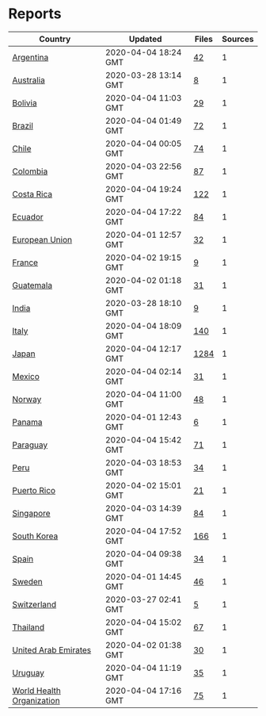 # Reports

| Country | Updated | Files | Sources |
| --- | --- | --- | --- |
| [Argentina](ar/README.md) | 2020-04-04 18:24 GMT | [42](ar/README.md) | 1 |
| [Australia](au/README.md) | 2020-03-28 13:14 GMT | [8](au/README.md) | 1 |
| [Bolivia](bo/README.md) | 2020-04-04 11:03 GMT | [29](bo/README.md) | 1 |
| [Brazil](br/README.md) | 2020-04-04 01:49 GMT | [72](br/README.md) | 1 |
| [Chile](cl/README.md) | 2020-04-04 00:05 GMT | [74](cl/README.md) | 1 |
| [Colombia](co/README.md) | 2020-04-03 22:56 GMT | [87](co/README.md) | 1 |
| [Costa Rica](cr/README.md) | 2020-04-04 19:24 GMT | [122](cr/README.md) | 1 |
| [Ecuador](ec/README.md) | 2020-04-04 17:22 GMT | [84](ec/README.md) | 1 |
| [European Union](eu/README.md) | 2020-04-01 12:57 GMT | [32](eu/README.md) | 1 |
| [France](fr/README.md) | 2020-04-02 19:15 GMT | [9](fr/README.md) | 1 |
| [Guatemala](gt/README.md) | 2020-04-02 01:18 GMT | [31](gt/README.md) | 1 |
| [India](in/README.md) | 2020-03-28 18:10 GMT | [9](in/README.md) | 1 |
| [Italy](it/README.md) | 2020-04-04 18:09 GMT | [140](it/README.md) | 1 |
| [Japan](jp/README.md) | 2020-04-04 12:17 GMT | [1284](jp/README.md) | 1 |
| [Mexico](mx/README.md) | 2020-04-04 02:14 GMT | [31](mx/README.md) | 1 |
| [Norway](no/README.md) | 2020-04-04 11:00 GMT | [48](no/README.md) | 1 |
| [Panama](pa/README.md) | 2020-04-01 12:43 GMT | [6](pa/README.md) | 1 |
| [Paraguay](py/README.md) | 2020-04-04 15:42 GMT | [71](py/README.md) | 1 |
| [Peru](pe/README.md) | 2020-04-03 18:53 GMT | [34](pe/README.md) | 1 |
| [Puerto Rico](pr/README.md) | 2020-04-02 15:01 GMT | [21](pr/README.md) | 1 |
| [Singapore](sg/README.md) | 2020-04-03 14:39 GMT | [84](sg/README.md) | 1 |
| [South Korea](kr/README.md) | 2020-04-04 17:52 GMT | [166](kr/README.md) | 1 |
| [Spain](es/README.md) | 2020-04-04 09:38 GMT | [34](es/README.md) | 1 |
| [Sweden](se/README.md) | 2020-04-01 14:45 GMT | [46](se/README.md) | 1 |
| [Switzerland](ch/README.md) | 2020-03-27 02:41 GMT | [5](ch/README.md) | 1 |
| [Thailand](th/README.md) | 2020-04-04 15:02 GMT | [67](th/README.md) | 1 |
| [United Arab Emirates](ae/README.md) | 2020-04-02 01:38 GMT | [30](ae/README.md) | 1 |
| [Uruguay](uy/README.md) | 2020-04-04 11:19 GMT | [35](uy/README.md) | 1 |
| [World Health Organization](who/README.md) | 2020-04-04 17:16 GMT | [75](who/README.md) | 1 |
